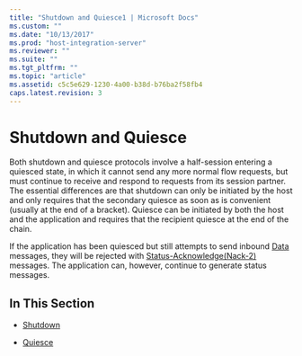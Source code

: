 ```yaml
---
title: "Shutdown and Quiesce1 | Microsoft Docs"
ms.custom: ""
ms.date: "10/13/2017"
ms.prod: "host-integration-server"
ms.reviewer: ""
ms.suite: ""
ms.tgt_pltfrm: ""
ms.topic: "article"
ms.assetid: c5c5e629-1230-4a00-b38d-b76ba2f58fb4
caps.latest.revision: 3
---
```

# Shutdown and Quiesce
Both shutdown and quiesce protocols involve a half-session entering a quiesced state, in which it cannot send any more normal flow requests, but must continue to receive and respond to requests from its session partner. The essential differences are that shutdown can only be initiated by the host and only requires that the secondary quiesce as soon as is convenient (usually at the end of a bracket). Quiesce can be initiated by both the host and the application and requires that the recipient quiesce at the end of the chain.  
  
 If the application has been quiesced but still attempts to send inbound [Data](../Topic/Data2.md) messages, they will be rejected with [Status-Acknowledge(Nack-2)](../Topic/Status-Acknowledge\(Nack-2\)1.md) messages. The application can, however, continue to generate status messages.  
  
## In This Section  
  
-   [Shutdown](../core/shutdown.md)  
  
-   [Quiesce](../core/quiesce.md)